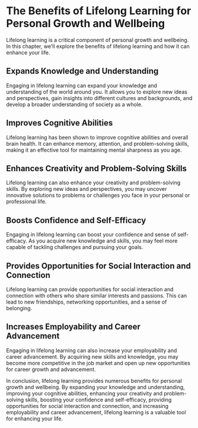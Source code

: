 The Benefits of Lifelong Learning for Personal Growth and Wellbeing
===========================================================================================================================

Lifelong learning is a critical component of personal growth and wellbeing. In this chapter, we'll explore the benefits of lifelong learning and how it can enhance your life.

Expands Knowledge and Understanding
-----------------------------------

Engaging in lifelong learning can expand your knowledge and understanding of the world around you. It allows you to explore new ideas and perspectives, gain insights into different cultures and backgrounds, and develop a broader understanding of society as a whole.

Improves Cognitive Abilities
----------------------------

Lifelong learning has been shown to improve cognitive abilities and overall brain health. It can enhance memory, attention, and problem-solving skills, making it an effective tool for maintaining mental sharpness as you age.

Enhances Creativity and Problem-Solving Skills
----------------------------------------------

Lifelong learning can also enhance your creativity and problem-solving skills. By exploring new ideas and perspectives, you may uncover innovative solutions to problems or challenges you face in your personal or professional life.

Boosts Confidence and Self-Efficacy
-----------------------------------

Engaging in lifelong learning can boost your confidence and sense of self-efficacy. As you acquire new knowledge and skills, you may feel more capable of tackling challenges and pursuing your goals.

Provides Opportunities for Social Interaction and Connection
------------------------------------------------------------

Lifelong learning can provide opportunities for social interaction and connection with others who share similar interests and passions. This can lead to new friendships, networking opportunities, and a sense of belonging.

Increases Employability and Career Advancement
----------------------------------------------

Engaging in lifelong learning can also increase your employability and career advancement. By acquiring new skills and knowledge, you may become more competitive in the job market and open up new opportunities for career growth and advancement.

In conclusion, lifelong learning provides numerous benefits for personal growth and wellbeing. By expanding your knowledge and understanding, improving your cognitive abilities, enhancing your creativity and problem-solving skills, boosting your confidence and self-efficacy, providing opportunities for social interaction and connection, and increasing employability and career advancement, lifelong learning is a valuable tool for enhancing your life.


